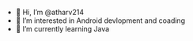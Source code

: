 - 👋 Hi, I’m @atharv214
- 👀 I’m interested in Android devlopment and coading
- 🌱 I’m currently learning Java

<!---
atharv214/atharv214 is a ✨ special ✨ repository because its `README.md` (this file) appears on your GitHub profile.
You can click the Preview link to take a look at your changes.
--->
